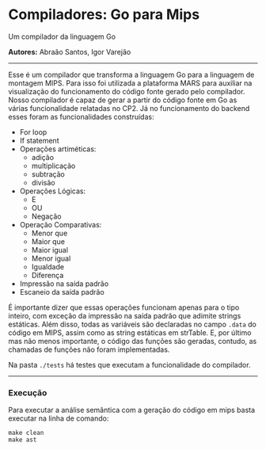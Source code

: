 # Compiladores: Go para Mips
Um compilador da linguagem Go


**Autores:** Abraão Santos, Igor Varejão

---
Esse é um compilador que transforma a linguagem Go para a linguagem de montagem MIPS. Para isso foi utilizada
a plataforma MARS para auxiliar na visualização do funcionamento do código fonte gerado pelo compilador.
Nosso compilador é capaz de gerar a partir do código fonte em Go as várias funcionalidade relatadas no CP2. 
Já no funcionamento do backend esses foram as funcionalidades construídas:
+ For loop
+ If statement
+ Operações artiméticas:
  + adição
  + multiplicação
  + subtração
  + divisão
+ Operações Lógicas:
  + E
  + OU
  + Negação
+ Operação Comparativas:
  + Menor que
  + Maior que
  + Maior igual
  + Menor igual
  + Igualdade
  + Diferença
+ Impressão na saída padrão 
+ Escaneio da saída padrão


É importante dizer que essas operações funcionam apenas para o tipo inteiro, com exceção da impressão na saída padrão
que adimite strings estáticas.
Além disso, todas as variáveis são declaradas no campo `.data` do código em MIPS, assim como as string estáticas
em strTable. E, por último mas não menos importante, o código das funções são geradas, contudo, as chamadas de funções
não foram implementadas.

Na pasta `./tests` há testes que executam a funcionalidade do compilador.

--- 
### Execução
Para executar a análise semântica com a geração do código em mips basta executar na linha de comando:
```shell
make clean
make ast
```